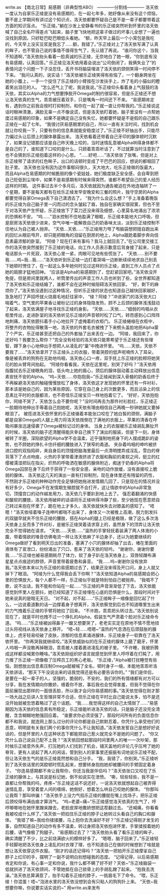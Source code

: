 write.as
【南北日常】易感期（非典型性ABO）
————分割线————
洛天依一度认为自家乐正绫是没有易感期的，在一起七年多，她好像从来没有这个烦恼，要不是上学期间有讲过这个知识点，洛天依都要怀疑自己是不是一辈子都要带着这方面的知识盲点。
“乐正绫。”躺在沙发上安静看书的乐正绫突然听到怀里的洛天依喊了自己全名吓得差点飞起来，脑子里飞快地把这辈子做过的坏事儿全想了一遍也没找到原因，只好眨巴眨巴眼低头看她。
“额，昨天早上最后一个小笼包是我吃的，今天早上没买豆浆是我忘了……额，我错了。”乐正绫对上了洛天依写满了认真的眸子，也不管自己说的事值不值得生气了，先认错了再说。
“谁问你这个，当我不知道啊，”洛天依抬头看着一脸真诚的乐正绫，无奈地白了她一眼，“你到底有没有易感期，认真回答。”
乐正绫见洛天依用着会说出“公司倒闭了，我俩失业了”的表情问这个问题一下子没忍住，丢开书将脑袋埋进了洛天依的颈侧笑得一时间停不下来。
“我问认真的，说实话！”洛天依被乐正绫笑得有些恼了，一个翻身跨坐在她的小腹上，一手一个捉住了乐正绫的小臂按在沙发扶手上，炸了毛的小猫似的瞪着笑出泪花的人。
“怎么还气上了呢，我说我说。”乐正绫仰头看着身上气鼓鼓的洛天依，其实以Alpha的力气想要挣脱开Omega的制约很容易，但是乐正绫还不想让洛天依真的生气，乖乖被压着双手，只是嘴角一时间还下不来。
“易感期肯定有，遇到你之前我会按时打抑制剂，和你在一起了就一直让你帮我的。”乐正绫说这话时眼神清澈，满脸无辜一点不像说谎，但是洛天依盯着她，脑子里没有一点帮她度过易感期的印象，如果不是确定自己没有失忆，她都要怀疑是不是假的自己跟乐正绫在一起了七年。
“我很讨厌易感期里的自己，所以一直有关注时间，找到机会就让你咬我一下，只要有你的信息素就能安稳度过了。”乐正绫不好抽出手，只能尽力偏过头让后颈上的腺体暴露出来。
洛天依看着还带着自己牙印的腺体顿时沉默了，如果没记错那应该是自己昨天晚上咬的，当时迷情乱意被Alpha哄得身体都不是自己的了，谁知道下口咬的是什么，只顾着乖乖听话了，不过就算当时注意到了也不会猜到乐正绫抱着这样的小心思。
“……好吧……”洛天依张了张嘴，但是对上乐正绫带了请求的红色眸子，出口的话顿时变成了干巴巴的回应，想说的都咽回了肚子里。
洛天依也没有因为这件事郁闷很久，天大地大，吃乐正绫做的饭最大，而且Alpha在易感期的时候脆弱的像个瓷娃娃，她们极度缺乏安全感，会自卑到把自己贬低到尘埃中，如果不是易感期有时候来得突然，谁都不希望自己的爱人经历这样的时期。
这件事过去半个多月后，洛天依就因为通告被迫在外地连轴转了一个星期，要不是每天都有在给乐正绫发早安晚安和三餐的照片，独守空房的Alpha都要觉得自家Omega丢下自己潇洒去了。
“我为什么会这么想？”手上准备着晚饭的乐正绫为自己脑子里一闪而过的念头皱起了眉，独自在家确实很寂寞，但也不至于对洛天依产生怀疑，乐正绫放下了菜刀还没来得及细想，心里莫名地涌出了浓浓的恐惧和不安。
“呜……”泪水控制不住地盈满了眼眶，乐正绫本能地大口呼吸，但是厨房洛天依很少进来，空气中唯一能解救自己的奶香味太淡，淡到乐正绫控制不住地认为自己被人抛弃。
“天依…天依……”乐正绫用力甩了甩脑袋想把擅自跑出来的回忆从眼前甩开，却只能把眼角的泪留在厨房的地上，Alpha踉跄着脚步奔向信息素最浓郁的卧室。
“阿绫？现在打来有事吗？我马上就回去了。”在公司里交接工作的洛天依突然接到了乐正绫的电话，向工作人员表示歉意后背身接了起来，只是电话那头一片死寂，洛天依心里一紧，肉眼可见地有些慌张了。
“天依……别不要我……呜~我…我……”洛天依听到乐正绫一边打着哭嗝一边断断续续地求自己别丢下她顿时愣住了，在一起这么多年她何时见过这样的乐正绫，直到工作人员点了点她的肩膀才猛地回神。
“应该是Alpha的易感期到了，您赶紧回家吧。”洛天依没开免提，但是房间里就两人，听筒里传出的声音工作人员也听到了些，全世界都知道了洛天依和乐正绫结婚了，谁都不会在这种时候阻碍洛天依回家。
“好，剩下的麻烦你了。”洛天依没遇到过这种情况，但听乐正绫的状态也知道自己越快回家越好，急急地打了声招呼就火烧眉毛地赶往家中，
“绫？阿绫？”冲进家门的洛天依大口喘着气，空气里的苹果香让被标记过的身体隐隐发热，顾不上后颈的腺体浅浅鼓动了起来，洛天依满屋子地寻找乐正绫的身影。
“天依……天依……”细弱的呜咽从衣柜里传出，走进卧室的洛天依听见乐正绫的声音顿时松了口气，转而感到心口阵阵地刺痛，洛天依颤抖着手小心地拉开了虚掩着的衣柜门。
乐正绫蜷缩在衣柜中，将整齐的衣物扯得散落一地，洛天依的外套毛衣被拽了下来劈头盖脸地把Alpha蒙了个严实，乐正绫甚至还把自己的外套抽了出来丢在一边。
“阿绫，我回来了，你还好吗？我要怎么帮你？”完全没有经验的洛天依只能寄希望于乐正绫还有些理智，蹲下身小心地伸出手想把人从凌乱的“巢”中拽进怀里。
“呜……天依，天依不要我了……”洛天依拿开了乐正绫头上的衣服，带着哭腔的低声呢喃传入了耳朵，像是被丢弃的狗狗在无助地呜咽，洛天依心口一疼，双手抚上乐正绫的脸颊将她哭花的脸从臂弯间抬起。
“阿绫你看看我，天依在这里呢，别哭了好吗？”洛天依用指腹拭去乐正绫眼角的泪，低头吻上她的眉心，颈后的腺体鼓动着主动释放出信息素安抚不安的Alpha。
“呜~天依……你抱抱我~”乐正绫闻到深入骨髓的奶香后终于不再躲避洛天依的触碰慢慢放松了身体，洛天依这才发现她的怀里还有一件衬衫，那本该是她自己的，因为某些原因，它穿在自己身上的次数更多，而且沾染上的信息素比平时的衣服都浓，也不奇怪乐正绫宝贝一样地抱着它了。
“好好，天依抱抱你，阿绫不哭了，天依怎么会不要你呢？”没时间再去为那件衬衫脸红，乐正绫正一脸期待地伸出手等着自己抱她呢，洛天依有理由相信自己再晚一秒钟她就又要掉眼泪了。
被揽进洛天依怀里的乐正绫循着本能张口咬在了她白皙的颈侧，满脑子都是自家Omega的人腿上用力将洛天依按倒在了满地的衣服上，苹果的清香在呼吸间暴涨迅速侵袭了Omega被标记过的身体。
当身上的衣服被乐正绫胡乱撕扯开的时候，洛天依的脑子还清醒得能庆幸自己换下了演出的服装，但是下一刻，身体被转了半圈，深陷欲望的Alpha学不会温柔，近乎强制地把身下的人摆成跪趴的姿势，也不顾她的挣扎卡住纤细的腰肢进入了狭窄的甬道。
夹杂着呜咽的呻吟被挤进口腔的双指捣碎，来自身后的顶撞把脑海里最后一点清明搅弄成淫乱，雪白的脊背落下了点点吻痕，火热的手掌带着津液挤进了衣服和胸前的柔软之间，挺立的红缨被濡湿把玩在指尖，炽热的呼吸洒在敏感的腺体附近，痴迷于奶香的Alpha将Omega囚禁在身下后终于获得了一些安全感，亲吻的动作放缓，没有直接咬上脆弱的腺体。
洛天依这几天的演出一直有打抑制剂，现在身体里还有残留的药性，不然刚才乐正绫的种种动作完全足够把她拖进发情期几回了，只是现在的情况并没有好多少，Omega不在发情期生殖腔就不会打开，这让情欲中的Alpha非常急切，顶撞宫口的动作越发用力，洛天依几乎要趴到地上去了。
强忍着翻涌的快感和酸软的腰肢，洛天依用破碎的话语将乐正绫哄得冷静了些，至少她现在愿意把自己转过来抱在怀里了，跪在地上才多久，洛天依就快失去对膝盖的感知了。
“唔嗯！”洛天依哑着嗓子连呻吟都喘不出来了，身体又一次被推上高潮，脱力到发抖的双腿早就夹不住乐正绫的腰肢，搭在Alpha的腿上已经是极限，做了这么多次洛天依身上反而多了件衬衫，是被乐正绫哭着请求穿上的，虽然身下的顶弄让洛天依完全不觉得她在请求。
“天依……天依……”温热的手掌轻抚着装满了两人体液的小腹，带着情欲的嗓音仿佛电流一样让洛天依麻了半边身子，还以为她要继续的Omega做好了看到明天日出的准备，塞满了小穴的腺体却抽了出去，堵在里面的液体有了宣泄口，纷纷涌出了穴口，惹来了洛天依的轻吟。
“谢谢你，谢谢你要我……”乐正绫也被易感期耗尽了体力，软了身子趴在洛天依身上，双唇轻蹭布满星星点点痕迹的脖颈，声音里带着疲惫和鼻音。
“我……呜~谢谢你没有放弃我。”洛天依本来以为乐正绫的易感期过去了，结果还没来得及开口问，身上人就又掉下了眼泪。
“阿绫为什么觉得我会丢下你啊？”洛天依知道Alpha的易感期会把心里的恐惧放大，每个人都不一样，乐正绫似乎就是特别怕自己被抛弃。
“我唱不了歌，说不出话，我不能和你站在一起……”乐正绫的声音渐渐低了下去，洛天依能感觉到怀里人在颤抖，她已经知道了乐正绫埋在心底的恐惧是什么，那段时间对于她来说真的是暗无天日。
“对不起，对不起……”乐正绫眸子一缩像是回忆起了什么，一边说着道歉的话一边撑着身子想离开，洛天依察觉到后也不知道哪里生出来的力气拽着乐正绫的手臂将她拉了回来。
“不许跑，乖乖把头转过去。”洛天依别说现在了，就是平时也拽不过一个挣扎的Alpha，假装生气严肃着个脸对乐正绫命令道。
“呜……”乐正绫被凶得鼻子一酸又想要哭了，老老实实定在原地不情不愿地扭过头将视线从洛天依身上移开。
“唔~轻……唔嗯~”温热的气息洒在后颈鼓胀的腺体上，虎牙轻易咬破了皮肤，浓郁的信息素涌进腺体，乐正绫身子一软靠在了洛天依怀里。
“你再哭我就继续咬。”洛天依威胁似的在乐正绫的腺体上磨了磨牙，怀里人呜咽一声没敢再掉眼泪，乖乖被人搂着裹进凌乱的被子里。
“不许睡，我被折腾成这样都没喊累你睡啥。”洛天依刚组织好语言就感觉到怀里人哼哼着在打盹了，用力推了乐正绫一把像极了压榨员工的黑心老板。
“乐正绫，”Alpha被打扰睡觉有些恼，刚想放出信息素压制Omega就被喊了全名，顿时身子一缩，本能地乖乖听洛天依讲话，“那天下午没说出来的话我觉得还是有必要告诉你的。”
“我们是伴侣，是要在一起一辈子的人，坚强的，脆弱的，不安的，我们的所有情绪都有对方可以分享，我在发情期向你撒娇，缠着你不放，事后我也会觉得害羞，但我不觉得在你面前展现出那样的一面很丢脸，所以我才会问你易感期的事。”洛天依觉得在刚才那一场大战之后讲人生哲理非常不合适，但乐正绫在平时比自己能说太多，怕不是还没开始就被忽悠着略过了这个话题。
“我……我觉得这样的自己太懦弱了……”易感期因为洛天依的信息素有所稳定，乐正绫能听进洛天依的话，只是脑子还没完全清醒，含含糊糊地勉强回应着。
“谁要求你必须坚强了，那段时间所有的负面信息你都不和我说，就连网上那么过分的评论你都是自己默默忍着，你凭什么承受他们的恶意，明明是有关我们两个的事你凭什么不让我知道。”洛天依发誓自己是想好好说话的，但是怀里的人在这种状态下都能把自己惹火就完全不是她的问题了。
“你又凭什么自己说自己配不上我？”洛天依回想起那段时间里两人的唯一一次吵架，那时候乐正绫意外失声，打压她的人们找到了机会，铺天盖地的评论几乎压垮了她的脊背，更有人说起了两人的闲话，管到别人的家事里还振振有词地说乐正绫不配，但让洛天依生气的是乐正绫竟然想和自己分手。
“我，我错了，你别哭。”乐正绫听到了洛天依话里的哭腔顿时慌乱起来，想要转身抱抱她却被腰间的手臂固定着身子。
“你连易感期都不肯让我帮你，你还当我是伴侣吗？”洛天依张口又咬在了乐正绫的腺体上，与其说是标记她，倒不如说实在泄愤。
“嘶，轻些轻些，我不是一直都让你帮我的吗，疼疼~”乐正绫这话不说还好，一说洛天依就想起自己被弄得迷情乱意，享受着爱人间的缠绵，她倒好，想着怎么哄自己咬她的腺体。
“你那叫让我帮？那叫哄骗！”洛天依手上没力气掐乐正绫的腰就在嘴上找场子，把乐正绫后颈咬得布满齿痕才算消气。
“呜~老婆~痛~”乐正绫感觉洛天依真的生气了，哼哼唧唧地在她怀里蹭来蹭去，老脸皮厚地撒娇想把这茬翻过去。
“还喊痛，你看看我被咬成什么样了。”洛天依一把掐住乐正绫的脖子让她转过头看自己的胸口和腺体。
“我错了嘛~我给你揉揉腰，马上抱你去洗澡好不好？”乐正绫记得刚才发生的事，自然知道自己的动作有多不温柔，转过身把洛天依抱进怀里，手掌揉按着她的后腰，语气像极了狗腿子。
“易感期过去了？”洛天依抬头看了看乐正绫的眸子，确实清醒了不少，比之前烧满欲火的模样好多了。
“嗯嗯，脑子回来了。”乐正绫轻手轻脚地把洛天依身上凌乱的衬衣理了理，也不知道自己在做的时候想到了啥就是想让洛天依穿这件衣服。
“刚才的话还记得吗？”洛天依一把拍开乐正绫摩挲自己脖子上红印的手，摆明了一副不说明白别想碰我的态度。
“记得记得，以后易感期肯定和你说，有心事一定和你说，我什么都不瞒了好不好？天依~”乐正绫脑袋一低就拱进了洛天依颈间，不管她抵在自己锁骨上的手胡乱蹭了起来。
“抱我去洗澡。”洛天依总算满意了，抬手勾着乐正绫的脖子，一挑眉毛下了命令。
“喂，乐正绫！你混蛋！唔~”泡进水里的洛天依没想到会有只粘人的狗狗扑上来。
“天依~我想要你嘛，你说要实话实说的~”
用write.as来发布